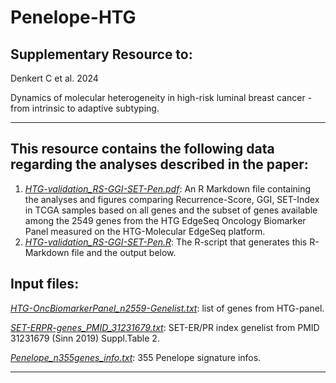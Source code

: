 # Penelope-HTG


## Supplementary Resource to:  

Denkert C et al. 2024 

Dynamics of molecular heterogeneity in high-risk luminal breast cancer - from intrinsic to adaptive subtyping.

************************************************************

## This resource contains the following data regarding the analyses described in the paper:


1. [*HTG-validation_RS-GGI-SET-Pen.pdf*](https://github.com/tkarn/Penelope-HTG/blob/main/HTG-validation_RS-GGI-SET-Pen.pdf):  An R Markdown file containing the analyses and figures comparing Recurrence-Score, GGI, SET-Index in TCGA samples based on all genes and the subset of genes available among the 2549 genes from the HTG EdgeSeq Oncology Biomarker Panel measured on the HTG-Molecular EdgeSeq platform.
2. [*HTG-validation_RS-GGI-SET-Pen.R*](https://github.com/tkarn/Penelope-HTG/blob/main/HTG-validation_RS-GGI-SET-Pen.R):  The R-script that generates this R-Markdown file and the output below.

## Input files:
[*HTG-OncBiomarkerPanel_n2559-Genelist.txt*](https://github.com/tkarn/Penelope-HTG/blob/main/HTG-OncBiomarkerPanel_n2559-Genelist.txt): list of genes from HTG-panel.

[*SET-ERPR-genes_PMID_31231679.txt*](https://github.com/tkarn/Penelope-HTG/blob/main/SET-ERPR-genes_PMID_31231679.txt): SET-ER/PR index genelist from PMID 31231679 (Sinn 2019) Suppl.Table 2.

[*Penelope_n355genes_info.txt*](https://github.com/tkarn/Penelope-HTG/blob/main/Penelope_n355genes_info.txt): 355 Penelope signature infos.

************************************************************
